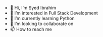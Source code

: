 - 👋 Hi, I’m Syed Ibrahim
- 👀 I’m interested in Full Stack Development
- 🌱 I’m currently learning Python
- 💞️ I’m looking to collaborate on 
- 📫 How to reach me 

<!---
SyedGMIbrahim/SyedGMIbrahim is a ✨ special ✨ repository because its `README.md` (this file) appears on your GitHub profile.
You can click the Preview link to take a look at your changes.
--->
